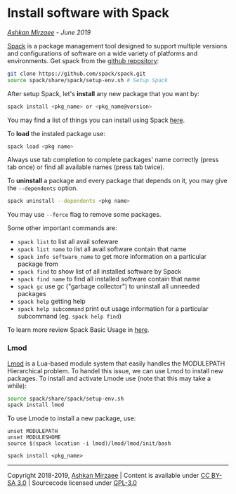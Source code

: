 # Install software with Spack
*[Ashkan Mirzaee](https://ashki23.github.io/index.html) - June 2019*

[Spack](https://spack.readthedocs.io/en/latest/) is a package management tool designed to support multiple versions and configurations of software on a wide variety of platforms and environments. Get spack from the [github repository](https://github.com/spack/spack):

```bash
git clone https://github.com/spack/spack.git
source spack/share/spack/setup-env.sh # Setup Spack
```

After setup Spack, let's **install** any new package that you want by:

```bash
spack install <pkg_name> or <pkg_name@version> 
```

You may find a list of things you can install using Spack [here](https://spack.readthedocs.io/en/latest/package_list.html). 

To **load** the instaled package use:

```bash
spack load <pkg name>
```

Always use tab completion to complete packages' name correctly (press tab once) or find all available names (press tab twice). 

To **uninstall** a package and every package that depends on it, you may give the `--dependents` option.

```bash
spack uninstall --dependents <pkg name> 
```

You may use `--force` flag to remove some packages.

Some other important commands are:
- `spack list` to list all avail sofeware
- `spack list name` to list all avail software contain that name
- `spack info software_name` to get more information on a particular package from
- `spack find` to show list of all installed software by Spack
- `spack find name` to find all installed software contain that name
- `spack gc` use gc ("garbage collector") to uninstall all unneeded packages
- `spack help` getting help
- `spack help subcommand` print out usage information for a particular subcommand (eg. `spack help find`)


To learn more review Spack Basic Usage in [here](https://spack.readthedocs.io/en/latest/basic_usage.html).

### Lmod
[Lmod](https://www.tacc.utexas.edu/research-development/tacc-projects/lmod) is a Lua-based 
module system that easily handles the MODULEPATH Hierarchical problem. To handel this issue, we can use Lmod to install new packages. To install and activate Lmode use (note that this may take a while):

```bash
source spack/share/spack/setup-env.sh
spack install lmod
```

To use Lmode to install a new package, use:
```
unset MODULEPATH
unset MODULESHOME
source $(spack location -i lmod)/lmod/lmod/init/bash

spack install <pkg_name>
```

---
Copyright 2018-2019, [Ashkan Mirzaee](https://ashki23.github.io/index.html) | Content is available under [CC BY-SA 3.0](https://creativecommons.org/licenses/by-sa/3.0/) | Sourcecode licensed under [GPL-3.0](https://www.gnu.org/licenses/gpl-3.0.en.html)
